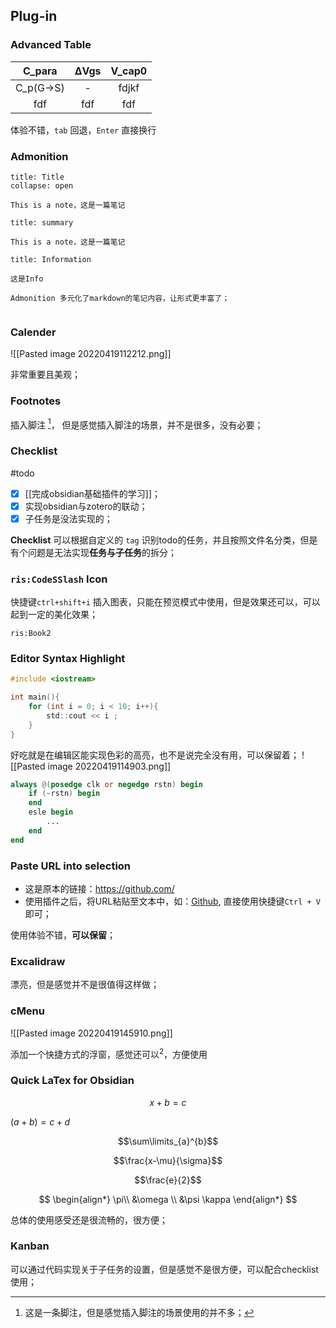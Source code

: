 ## Plug-in

### Advanced Table
|  C_para   | ΔVgs | V_cap0 |
|:---------:|:----:|:------:|
| C_p(G->S) |  -   | fdjkf  |
|    fdf    | fdf  |  fdf   |

体验不错，`tab` 回退，`Enter` 直接换行

### Admonition
```ad-note
title: Title
collapse: open

This is a note，这是一篇笔记
```

```ad-summary
title: summary

This is a note，这是一篇笔记
```

```ad-info
title: Information

这是Info
```

```ad-important
Admonition 多元化了markdown的笔记内容，让形式更丰富了；
```

```ad-abstract

```


### Calender
![[Pasted image 20220419112212.png]]

非常重要且美观；  

### Footnotes

插入脚注 [^1]， 但是感觉插入脚注的场景，并不是很多，没有必要；


[^1]:这是一条脚注，但是感觉插入脚注的场景使用的并不多；

### Checklist
#todo
- [x] [[完成obsidian基础插件的学习]]；
- [x] 实现obsidian与zotero的联动；
- [x] 子任务是没法实现的；

**Checklist** 可以根据自定义的 `tag` 识别todo的任务，并且按照文件名分类，但是有个问题是无法实现**任务与子任务**的拆分；

### `ris:CodeSSlash` Icon
快捷键`ctrl+shift+i` 插入图表，只能在预览模式中使用，但是效果还可以，可以起到一定的美化效果；

`ris:Book2`

### Editor Syntax Highlight

``` C
#include <iostream>

int main(){
	for (int i = 0; i < 10; i++){
		std::cout << i ;
	}
}
```

好吃就是在编辑区能实现色彩的高亮，也不是说完全没有用，可以保留着；
![[Pasted image 20220419114903.png]]

```verilog
always @(posedge clk or negedge rstn) begin
	if (~rstn) begin
	end 
	esle begin
		...
	end
end
```

### Paste URL into selection

- 这是原本的链接：https://github.com/
- 使用插件之后，将URL粘贴至文本中，如：[Github](https://github.com/), 直接使用快捷键`Ctrl + V` 即可；


使用体验不错，**可以保留**；


### Excalidraw

漂亮，但是感觉并不是很值得这样做；

### cMenu
![[Pasted image 20220419145910.png]]

添加一个快捷方式的浮窗，感觉还可以<sup>2</sup>，方便使用

### Quick LaTex for Obsidian

$$x+b=c$$

$(a+b)=c+d$

$$\sum\limits_{a}^{b}$$

$$\frac{x-\mu}{\sigma}$$

$$\frac{e}{2}$$

$$
\begin{align*}
\pi\\
&\omega \\
&\psi \kappa
\end{align*}
$$

总体的使用感受还是很流畅的，很方便；

### Kanban
可以通过代码实现关于子任务的设置，但是感觉不是很方便，可以配合checklist使用；

